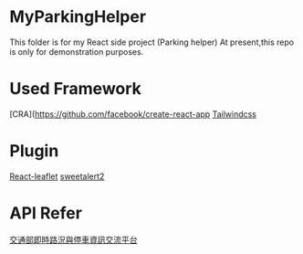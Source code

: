 # MyParkingHelper
This folder is for my React side project (Parking helper)
At present,this repo is only for demonstration purposes. 

# Used Framework
[CRA](https://github.com/facebook/create-react-app
[Tailwindcss](https://tailwindcss.com/docs/guides/create-react-app)

# Plugin
[React-leaflet](https://react-leaflet.js.org/)
[sweetalert2](https://sweetalert2.github.io/recipe-gallery/sweetalert2-react.html)

# API Refer
[交通部即時路況與停車資訊交流平台](https://traffic.transportdata.tw/Service?Type=ParkingSeat)




